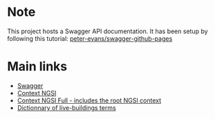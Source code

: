 # Note
This project hosts a Swagger API documentation. It has been setup by following this tutorial: [peter-evans/swagger-github-pages](https://peter-evans.github.io/swagger-github-pages/)

# Main links
- [Swagger](https://live-buildings.github.io/data-model/)
- [Context NGSI](https://live-buildings.github.io/data-model/context-ngsi.jsonld)  
- [Context NGSI Full - includes the root NGSI context](https://live-buildings.github.io/data-model/context-ngsi-full.jsonld) 
- [Dictionnary of live-buildings terms](https://live-buildings.github.io/data-model/terms)